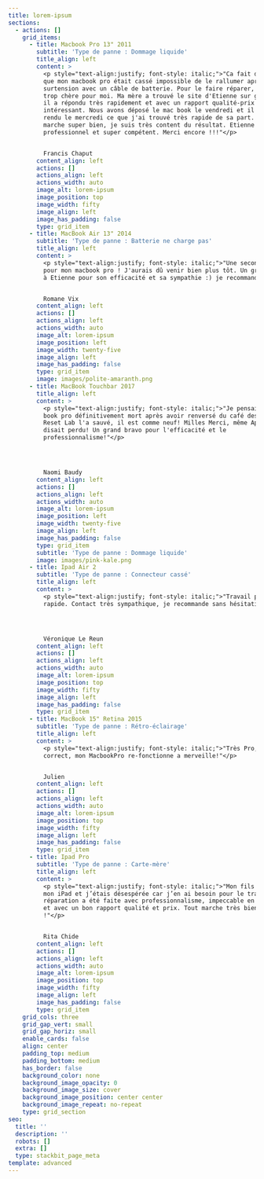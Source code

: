 ```yaml
---
title: lorem-ipsum
sections:
  - actions: []
    grid_items:
      - title: Macbook Pro 13" 2011
        subtitle: 'Type de panne : Dommage liquide'
        title_align: left
        content: >
          <p style="text-align:justify; font-style: italic;">"Ca fait deux ans
          que mon macbook pro était cassé impossible de le rallumer après une
          surtension avec un câble de batterie. Pour le faire réparer, c'était
          trop chère pour moi. Ma mère a trouvé le site d'Etienne sur google ,
          il a répondu très rapidement et avec un rapport qualité-prix très
          intéressant. Nous avons déposé le mac book le vendredi et il nous l'a
          rendu le mercredi ce que j'ai trouvé très rapide de sa part. Le mac
          marche super bien, je suis très content du résultat. Etienne est très
          professionnel et super compétent. Merci encore !!!"</p>


          Francis Chaput
        content_align: left
        actions: []
        actions_align: left
        actions_width: auto
        image_alt: lorem-ipsum
        image_position: top
        image_width: fifty
        image_align: left
        image_has_padding: false
        type: grid_item
      - title: MacBook Air 13" 2014
        subtitle: 'Type de panne : Batterie ne charge pas'
        title_align: left
        content: >
          <p style="text-align:justify; font-style: italic;">"Une seconde vie
          pour mon macbook pro ! J'aurais dû venir bien plus tôt. Un grand merci
          à Etienne pour son efficacité et sa sympathie :) je recommande !"</p>


          Romane Vix
        content_align: left
        actions: []
        actions_align: left
        actions_width: auto
        image_alt: lorem-ipsum
        image_position: left
        image_width: twenty-five
        image_align: left
        image_has_padding: false
        type: grid_item
        image: images/polite-amaranth.png
      - title: MacBook Touchbar 2017
        title_align: left
        content: >
          <p style="text-align:justify; font-style: italic;">"Je pensais mon mac
          book pro définitivement mort après avoir renversé du café dessus mais
          Reset Lab l'a sauvé, il est comme neuf! Milles Merci, même Apple le
          disait perdu! Un grand bravo pour l'efficacité et le
          professionnalisme!"</p>




          Naomi Baudy
        content_align: left
        actions: []
        actions_align: left
        actions_width: auto
        image_alt: lorem-ipsum
        image_position: left
        image_width: twenty-five
        image_align: left
        image_has_padding: false
        type: grid_item
        subtitle: 'Type de panne : Dommage liquide'
        image: images/pink-kale.png
      - title: Ipad Air 2
        subtitle: 'Type de panne : Connecteur cassé'
        title_align: left
        content: >
          <p style="text-align:justify; font-style: italic;">"Travail parfait,
          rapide. Contact très sympathique, je recommande sans hésitation"</p>




          Véronique Le Reun
        content_align: left
        actions: []
        actions_align: left
        actions_width: auto
        image_alt: lorem-ipsum
        image_position: top
        image_width: fifty
        image_align: left
        image_has_padding: false
        type: grid_item
      - title: MacBook 15" Retina 2015
        subtitle: 'Type de panne : Rétro-éclairage'
        title_align: left
        content: >
          <p style="text-align:justify; font-style: italic;">"Très Pro, prix
          correct, mon MacbookPro re-fonctionne a merveille!"</p>


          Julien
        content_align: left
        actions: []
        actions_align: left
        actions_width: auto
        image_alt: lorem-ipsum
        image_position: top
        image_width: fifty
        image_align: left
        image_has_padding: false
        type: grid_item
      - title: Ipad Pro
        subtitle: 'Type de panne : Carte-mère'
        title_align: left
        content: >
          <p style="text-align:justify; font-style: italic;">"Mon fils a cassé
          mon iPad et j’étais désespérée car j’en ai besoin pour le travail. La
          réparation a été faite avec professionnalisme, impeccable en vitesse
          et avec un bon rapport qualité et prix. Tout marche très bien ! Merci
          !"</p>


          Rita Chide
        content_align: left
        actions: []
        actions_align: left
        actions_width: auto
        image_alt: lorem-ipsum
        image_position: top
        image_width: fifty
        image_align: left
        image_has_padding: false
        type: grid_item
    grid_cols: three
    grid_gap_vert: small
    grid_gap_horiz: small
    enable_cards: false
    align: center
    padding_top: medium
    padding_bottom: medium
    has_border: false
    background_color: none
    background_image_opacity: 0
    background_image_size: cover
    background_image_position: center center
    background_image_repeat: no-repeat
    type: grid_section
seo:
  title: ''
  description: ''
  robots: []
  extra: []
  type: stackbit_page_meta
template: advanced
---
```

